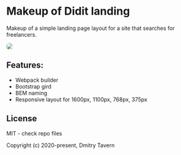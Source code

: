# Makeup of Didit landing

Makeup of a simple landing page layout for a site that searches for freelancers.

<img src="https://github.com/dmitrytavern/work-makeup-didit/releases/latest/download/screenshot.png" style="border-radius: 6px" />

## Features:

- Webpack builder
- Bootstrap gird
- BEM naming
- Responsive layout for 1600px, 1100px, 768px, 375px

## License

MIT - check repo files

Copyright (c) 2020-present, Dmitry Tavern
